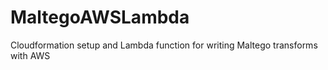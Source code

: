 # MaltegoAWSLambda
Cloudformation setup and Lambda function for writing Maltego transforms with AWS
